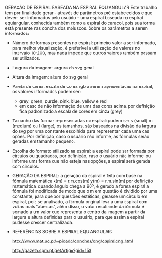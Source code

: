 GERAÇÃO DE ESPIRAL BASEADA NA ESPIRAL EQUIANGULAR
  Este trabalho tem por finalidade gerar - através de parâmetros pré estabelecidos e que devem ser informados pelo usuário - uma espiral baseada na espiral equiangular, conhecida também como a espiral do caracol, pois sua forma está presente nas concha dos moluscos. Sobre os parâmetros a serem informados:

  - Número de formas presentes no espiral: primeiro valor a ser informado, para melhor visualização, é preferível a utilização de valores no intervalo 10-200, mas nada impede que outros valores também possam ser utilizados.
  - Largura da imagem: largura do svg geral
  - Altura da imagem: altura do svg geral
  - Paleta de cores: escala de cores rgb a serem apresentadas na espiral, os valores informados podem ser:
    - grey, green, purple, pink, blue, yellow e red
    - em caso de não informação de uma das cores acima, por definição fica padronizado a escala de cores em cinza (grey)
  - Tamanho das formas representadas no espiral: podem ser s (small) m (medium) ou l (large), os tamanhos, são baseados na divisão da largura do svg por uma constante escolhida para representar cada uma das opões. Por definição, caso o usuário não informe, as fórmulas serão geradas em tamanho pequeno.
  - Escolha do formato utilizado na espiral: a espiral pode ser formada por circulos ou quadrados, por definição, caso o usuário não informe, ou informe uma forma que não esteja nas opções, a espiral será gerada com circulos.

- GERAÇÃO DA ESPIRAL: a geração da espiral é feita com base na fórmula matemática
          x(m) = r.m.cos(m)
          y(m) = r.m.sin(m)
          por definição matemática, quando ângulo chega a 90º, é gerado a forma espiral
  a fórmula foi modificada de modo que o m em questão é dividido por uma constante, para que por questões estéticas, gerasse um círculo em espiral, pois se analisado, a fórmula original leva a uma espiral com voltas mais "abertas", além disso, o valor resultande da fórmula é somado a um valor que representa o centro da imagem a partir da largura e altura definidas para o usuário, para que assim a espiral pudesse crescer centralizada.

- REFERÊNCIAS SOBRE A ESPIRAL EQUIANGULAR:
     
     http://www.mat.uc.pt/~picado/conchas/eng/espiraleng.html

     http://gazeta.spm.pt/getArtigo?gid=158

